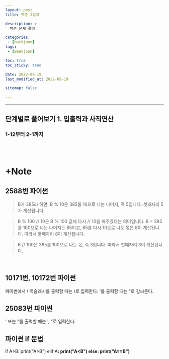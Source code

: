 ```yaml
---
layout: post
title: 백준 3일차

description: >
  백준 문제 풀이

categories:
 - [backjoon]
tags:
 - [Baekjoon]

toc: true
toc_sticky: true

date: 2022-09-19
last_modified_at: 2022-09-19

sitemap: false

---
```

---

## 단계별로 풀어보기 1. 입출력과 사칙연산  
### 1-12부터 2-1까지
<br/>

<br/>

# +Note
## 2588번 파이썬 
>B가 385라 하면,
B % 10은 385를 10으로 나눈 나머지, 즉 5입니다.
셋째자리 5가 계산됩니다.

>B % 100 // 10은
B % 100 값에 다시 // 10을 해주겠다는 의미입니다.
B = 385를 100으로 나눈 나머지는 85이고,
85를 다시 10으로 나눈 몫은 8이 계산됩니다.
따라서 둘째자리 8이 계산됩니다.

>B // 100은 385를 100으로 나눈 몫, 즉 3입니다.
따라서 첫째자리 3이 계산됩니다.
<br/>

## 10171번, 10172번 파이썬
파이썬에서 \ 역슬래시를 출력할 때는 \\로 입력한다.
'를 출력할 때는 "로 감싸준다.
## 25083번 파이썬
' 또는 "를 출력할 때는 \', \"로 입력한다.
<br/>

## 파이썬 if 문법
if A>B:
    print("A>B")
elif A<B>:
    print("A<B")
else:
    print("A==B")